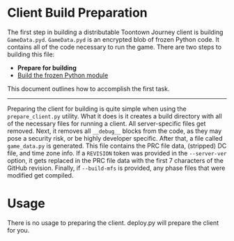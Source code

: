 Client Build Preparation
========================
The first step in building a distributable Toontown Journey client is building ```GameData.pyd```. ```GameData.pyd``` is an encrypted blob of frozen Python code. It contains all of the code necessary to run the game. There are two steps to building this file:

* **Prepare for building**
* [Build the frozen Python module](01-building.md)

This document outlines how to accomplish the first task.

- - -

Preparing the client for building is quite simple when using the ```prepare_client.py``` utility. What it does is it creates a build directory with all of the necessary files for running a client. All server-specific files get removed. Next, it removes all ```__debug__``` blocks from the code, as they may pose a security risk, or be highly developer specific. After that, a file called ```game_data.py``` is generated. This file contains the PRC file data, (stripped) DC file, and time zone info. If a ```REVISION``` token was provided in the ```--server-ver``` option, it gets replaced in the PRC file data with the first 7 characters of the GitHub revision. Finally, if ```--build-mfs``` is provided, any phase files that were modified get compiled.

# Usage
There is no usage to preparing the client. deploy.py will prepare the client for you.
